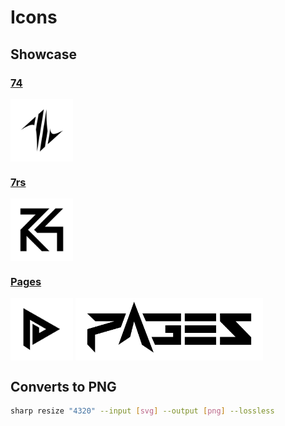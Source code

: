 # Icons  

## Showcase  

### [74](https://github.com/74gg)  

  <div>
    <img align=top height="100" alt="74-icon" src="icons/74.svg" />
    <!-- <img align=top height="100" alt="74-logo" src="icons/colored-svg/74.svg" /> -->
  </div>

### [7rs](https://github.com/7rs)  

  <div>
    <img align=top height="100" alt="7rs-icon" src="icons/7rs.svg" />
    <!-- <img align=top height="100" alt="7rs-logo" src="icons/colored-svg/7rs.svg" /> -->
  </div>

### [Pages](https://github.com/7rs/pages)  

  <div>
    <img align=top height="100" alt="pages-icon" src="icons/pages.svg" />
    <img align=top height="100" alt="pages-logo" src="logos/pages.svg" />
    <!-- <img align=top height="100" alt="pages-brand" src="icons/colored-svg/pages.svg" />
    <img align=top height="100" alt="pages-brand" src="icons/colored-svg/pages-alternative.svg" /> -->
  </div>

## Converts to PNG  

  ```sh
  sharp resize "4320" --input [svg] --output [png] --lossless
  ```
